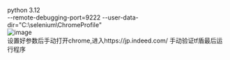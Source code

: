 python 3.12 <br>
--remote-debugging-port=9222 --user-data-dir="C:\selenium\ChromeProfile" <br>
![image](https://github.com/qmy123456/indeedSpider/assets/127707331/b7009d3d-1992-4550-93b0-3898f52508a1) <br>
设置好参数后手动打开chrome,进入https://jp.indeed.com/ 手动验证tf盾最后运行程序
